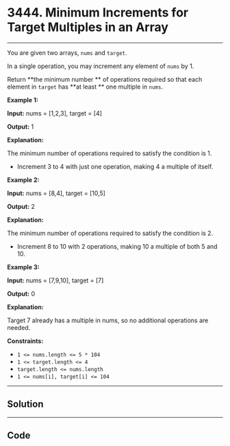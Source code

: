 # 3444. Minimum Increments for Target Multiples in an Array

---

You are given two arrays, `nums` and `target`.

In a single operation, you may increment any element of `nums` by 1.

Return **the minimum number ** of operations required so that each element in `target` has **at least ** one multiple in `nums`.

 

**Example 1:**

**Input:** nums = [1,2,3], target = [4]

**Output:** 1

**Explanation:**

The minimum number of operations required to satisfy the condition is 1.

  * Increment 3 to 4 with just one operation, making 4 a multiple of itself.



**Example 2:**

**Input:** nums = [8,4], target = [10,5]

**Output:** 2

**Explanation:**

The minimum number of operations required to satisfy the condition is 2.

  * Increment 8 to 10 with 2 operations, making 10 a multiple of both 5 and 10.



**Example 3:**

**Input:** nums = [7,9,10], target = [7]

**Output:** 0

**Explanation:**

Target 7 already has a multiple in nums, so no additional operations are needed.

 

**Constraints:**

  * `1 <= nums.length <= 5 * 104`
  * `1 <= target.length <= 4`
  * `target.length <= nums.length`
  * `1 <= nums[i], target[i] <= 104`

---

## Solution



---

## Code
```python


```
